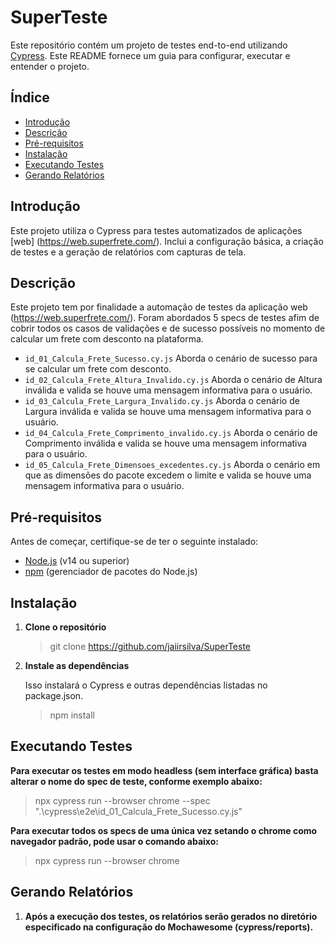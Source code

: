 # SuperTeste

Este repositório contém um projeto de testes end-to-end utilizando [Cypress](https://www.cypress.io/). Este README fornece um guia para configurar, executar e entender o projeto.

## Índice

   - [Introdução](#introdução)
   - [Descrição](#descrição)
   - [Pré-requisitos](#pré-requisitos)
   - [Instalação](#instalação)
   - [Executando Testes](#executando-testes)
   - [Gerando Relatórios](#gerando-relatorios)


<div id='introdução'/> 
   
## Introdução

   Este projeto utiliza o Cypress para testes automatizados de aplicações [web] (https://web.superfrete.com/). Inclui a configuração básica, a criação de testes e a geração de relatórios com capturas de tela.

<div id='descrição'/>

## Descrição

   Este projeto tem por finalidade a automação de testes da aplicação web (https://web.superfrete.com/).
   Foram abordados 5 specs de testes afim de cobrir todos os casos de validações e de sucesso possíveis no momento de calcular um frete com desconto na plataforma.
   - `id_01_Calcula_Frete_Sucesso.cy.js` Aborda o cenário de sucesso para se calcular um frete com desconto.
   - `id_02_Calcula_Frete_Altura_Invalido.cy.js` Aborda o cenário de Altura inválida e valida se houve uma mensagem informativa para o usuário.
   - `id_03_Calcula_Frete_Largura_Invalido.cy.js` Aborda o cenário de Largura inválida e valida se houve uma mensagem informativa para o usuário.
   - `id_04_Calcula_Frete_Comprimento_invalido.cy.js` Aborda o cenário de Comprimento inválida e valida se houve uma mensagem informativa para o usuário.
   - `id_05_Calcula_Frete_Dimensoes_excedentes.cy.js` Aborda o cenário em que as dimensões do pacote excedem o limite e valida se houve uma mensagem informativa para o usuário.

<div id='pré-requisitos'/>

## Pré-requisitos

   Antes de começar, certifique-se de ter o seguinte instalado:

   - [Node.js](https://nodejs.org/) (v14 ou superior)
   - [npm](https://www.npmjs.com/) (gerenciador de pacotes do Node.js)

<div id='instalação'/>

## Instalação

   1. **Clone o repositório**

      > git clone https://github.com/jaiirsilva/SuperTeste

   2. **Instale as dependências**

      Isso instalará o Cypress e outras dependências listadas no package.json.
      > npm install

<div id='executando-testes'/>

## Executando Testes
   
   **Para executar os testes em modo headless (sem interface gráfica) basta alterar o nome do spec de teste, conforme exemplo abaixo:**
   > npx cypress run --browser chrome --spec ".\cypress\e2e\id_01_Calcula_Frete_Sucesso.cy.js"
      
   **Para executar todos os specs de uma única vez setando o chrome como navegador padrão, pode usar o comando abaixo:**
   > npx cypress run --browser chrome

<div id='gerando-relatorios'/>

## Gerando Relatórios
   
   1. **Após a execução dos testes, os relatórios serão gerados no diretório especificado na configuração do Mochawesome (cypress/reports).**
      
